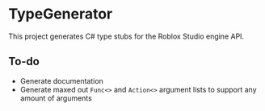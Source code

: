 ﻿# TypeGenerator
This project generates C# type stubs for the Roblox Studio engine API.

## To-do
- Generate documentation
- Generate maxed out `Func<>` and `Action<>` argument lists to support any amount of arguments